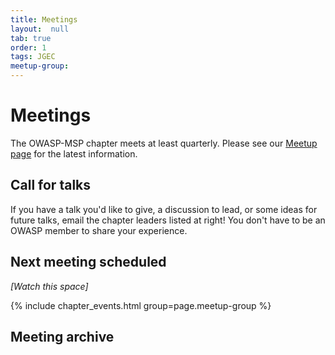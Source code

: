 ```yaml
---
title: Meetings
layout:  null
tab: true
order: 1
tags: JGEC
meetup-group: 
---
```


# Meetings

The OWASP-MSP chapter meets at least quarterly. Please see our 
[Meetup page](https://www.meetup.com/#) for the latest information.

## Call for talks

If you have a talk you'd like to give, a discussion to lead, or some ideas for future talks, 
email the chapter leaders listed at right! You don't have to be an OWASP member to share your experience.

## Next meeting scheduled

_[Watch this space]_

{% include chapter_events.html group=page.meetup-group %}

## Meeting archive
